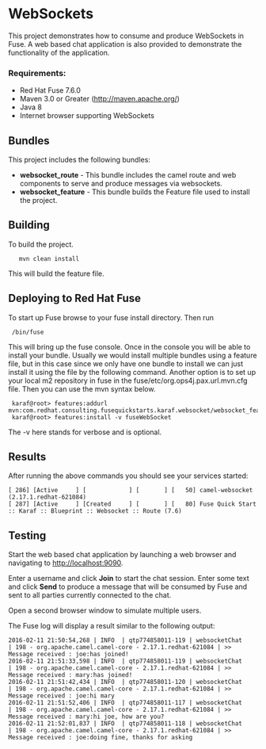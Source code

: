 WebSockets
====================================
This project demonstrates how to consume and produce WebSockets in Fuse. A web based chat application is also provided to demonstrate the functionality of the application.

### Requirements:
 * Red Hat Fuse 7.6.0
 * Maven 3.0 or Greater (http://maven.apache.org/)
 * Java 8
 * Internet browser supporting WebSockets

Bundles
-----------------------
This project includes the following bundles:

 * **websocket_route** - This bundle includes the camel route and web components to serve and produce messages via websockets.
 * **websocket_feature** - This bundle builds the Feature file used to install the project.

Building
-----------------------
To build the project.

       mvn clean install

This will build the feature file.

Deploying to Red Hat Fuse
-----------------------

To start up Fuse browse to your fuse install directory. Then run

     /bin/fuse

This will bring up the fuse console. Once in the console you will be able to install your bundle. Usually we would install multiple bundles using a feature file, but in this case since we only have one bundle to install we can just install it using the file by the following command. Another option is to set up your local m2 repository in fuse in the fuse/etc/org.ops4j.pax.url.mvn.cfg file. Then you can use the mvn syntax below.

     karaf@root> features:addurl mvn:com.redhat.consulting.fusequickstarts.karaf.websocket/websocket_feature/7.6/xml/features
     karaf@root> features:install -v fuseWebSocket

 The -v here stands for verbose and is optional.

Results
-----------------------
After running the above commands you should see your services started:

    [ 286] [Active     ] [            ] [       ] [   50] camel-websocket (2.17.1.redhat-621084)
    [ 287] [Active     ] [Created     ] [       ] [   80] Fuse Quick Start :: Karaf :: Blueprint :: Websocket :: Route (7.6)

Testing
---------------------

Start the web based chat application by launching a web browser and navigating to [http://localhost:9090](http://localhost:9090).

Enter a username and click **Join** to start the chat session. Enter some text and click **Send** to produce a message that will be consumed by Fuse and sent to all parties currently connected to the chat.

Open a second browser window to simulate multiple users. 

The Fuse log will display a result similar to the following output:

    2016-02-11 21:50:54,268 | INFO  | qtp774858011-119 | websocketChat                    | 198 - org.apache.camel.camel-core - 2.17.1.redhat-621084 | >> Message received : joe:has joined!
    2016-02-11 21:51:33,598 | INFO  | qtp774858011-119 | websocketChat                    | 198 - org.apache.camel.camel-core - 2.17.1.redhat-621084 | >> Message received : mary:has joined!
    2016-02-11 21:51:42,434 | INFO  | qtp774858011-120 | websocketChat                    | 198 - org.apache.camel.camel-core - 2.17.1.redhat-621084 | >> Message received : joe:hi mary
    2016-02-11 21:51:52,406 | INFO  | qtp774858011-117 | websocketChat                    | 198 - org.apache.camel.camel-core - 2.17.1.redhat-621084 | >> Message received : mary:hi joe, how are you?
    2016-02-11 21:52:01,837 | INFO  | qtp774858011-118 | websocketChat                    | 198 - org.apache.camel.camel-core - 2.17.1.redhat-621084 | >> Message received : joe:doing fine, thanks for asking
